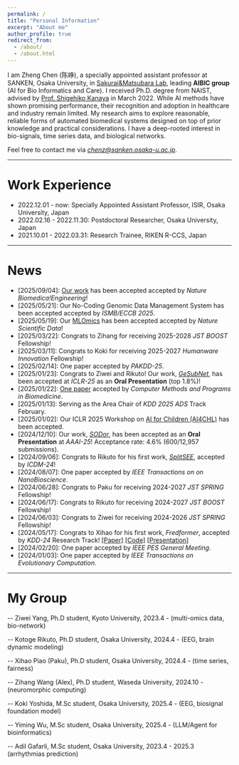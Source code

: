 ```yaml
---
permalink: /
title: "Personal Information"
excerpt: "About me"
author_profile: true
redirect_from: 
  - /about/
  - /about.html
---
```


I am Zheng Chen (陈峥), a specially appointed assistant professor at SANKEN, Osaka University, in [Sakurai&Matsubara Lab](https://www.dm.sanken.osaka-u.ac.jp), leading **AIBIC group** (AI for Bio Informatics and Care).
I received Ph.D. degree from NAIST, advised by [Prof. Shigehiko Kanaya](https://scholar.google.co.jp/citations?hl=zh-CN&user=4Onx7zgAAAAJ) in March 2022. 
While AI methods have shown promising performance, their recognition and adoption in healthcare and industry remain limited. My research aims to explore reasonable, reliable forms of automated biomedical systems designed on top of prior knowledge and practical considerations. I have a deep-rooted interest in bio-signals, time series data, and biological networks. 


Feel free to contact me via *chenz@sanken.osaka-u.ac.jp*.

****

Work Experience
======

* 2022.12.01 - now: Specially Appointed Assistant Professor, ISIR, Osaka University, Japan
* 2022.02.16 - 2022.11.30: Postdoctoral Researcher, Osaka University, Japan
* 2021.10.01 - 2022.03.31: Research Trainee, RIKEN R-CCS, Japan

****

News
======

* \[2025/09/04\]: [Our work](https://arxiv.org/abs/2410.21591) has been accepted accepted by _Nature Biomedica!Engineering_!
* \[2025/05/21\]: Our No-Coding Genomic Data Management System has been accepted accepted by _ISMB/ECCB 2025_.
* \[2025/05/19\]: Our [MLOmics](https://doi.org/10.1038/s41597-025-05235-x) has been accepted accepted by _Nature Scientific Data_!
* \[2025/03/22\]: Congrats to Zihang for receiving 2025-2028 _JST BOOST_ Fellowship!
* \[2025/03/11\]: Congrats to Koki for receiving 2025-2027 _Humanware Innovation_ Fellowship!
* \[2025/02/14\]: One paper accepted by _PAKDD-25_.
* \[2025/01/23\]: Congrats to Ziwei and Rikuto! Our work, [_GeSubNet_](https://arxiv.org/abs/2410.13178), has been accepted at _ICLR-25_ as an **Oral Presentation** (top 1.8%)! 
* \[2025/01/22\]: [One paper](https://doi.org/10.1016/j.cmpb.2025.108616) accepted by _Computer Methods and Programs in Biomedicine_.
* \[2025/01/13\]: Serving as the Area Chair of _KDD 2025 ADS_ Track February.
* \[2025/01/02\]: Our ICLR 2025 Workshop on [AI for Children (AI4CHL)](https://pediamedai.com/ai4chl/) has been accepted.
* \[2024/12/10\]: Our work, [_SODor_](https://arxiv.org/abs/2412.15598), has been accepted as an  **Oral Presentation** at _AAAI-25_!  Acceptance rate: 4.6% (600/12,957 submissions).
* \[2024/09/06\]: Congrats to Rikuto for his first work, [_SplitSEE_](https://arxiv.org/abs/2410.11200), accepted by _ICDM-24_!
* \[2024/08/07\]: One paper accepted by _IEEE Transactions on on NanoBioscience_.
* \[2024/06/28\]: Congrats to Paku for receiving 2024-2027 _JST SPRING_ Fellowship!
* \[2024/06/17\]: Congrats to Rikuto for receiving 2024-2027 _JST BOOST_ Fellowship!
* \[2024/06/03\]: Congrats to Ziwei for receiving 2024-2026 _JST SPRING_ Fellowship!
* \[2024/05/17\]: Congrats to Xihao for his first work, _Fredformer_, accepted by _KDD-24_ Research Track! [[Paper]](https://arxiv.org/abs/2406.09009) [[Code]](https://github.com/chenzRG/Fredformer) [[Presentation]](https://youtu.be/e_reRIr0lCA)
* \[2024/02/20\]: One paper accepted by _IEEE PES General Meeting_.
* \[2024/01/03\]: One paper accepted by _IEEE Transactions on Evolutionary Computation_.



****

My Group
======
-- Ziwei Yang, Ph.D student, Kyoto University, 2023.4 - (multi-omics data, bio-network)

-- Kotoge Rikuto, Ph.D student, Osaka University, 2024.4 - (EEG, brain dynamic modeling)

-- Xihao Piao (Paku), Ph.D student, Osaka University, 2024.4 - (time series, fairness)

-- Zihang Wang (Alex), Ph.D student, Waseda University, 2024.10 - (neuromorphic computing)

-- Koki Yoshida, M.Sc student, Osaka University, 2025.4 - (EEG, biosignal foundation model)

-- Yiming Wu, M.Sc student, Osaka University, 2025.4 - (LLM/Agent for bioinformatics)

-- Adil Gafarli, M.Sc student, Osaka University, 2023.4 - 2025.3 (arrhythmias prediction)



